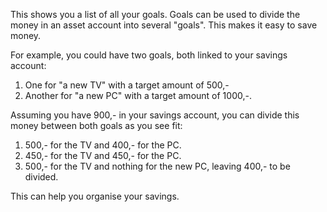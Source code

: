 This shows you a list of all your goals. Goals can be used to divide the money in an asset account into several "goals". This makes it easy to save money.

For example, you could have two goals, both linked to your savings account:

1. One for "a new TV" with a target amount of 500,-
2. Another for "a new PC" with a target amount of 1000,-.

Assuming you have 900,- in your savings account, you can divide this money between both goals as you see fit:

1. 500,- for the TV and 400,- for the PC.
2. 450,- for the TV and 450,- for the PC.
3. 500,- for the TV and nothing for the new PC, leaving 400,- to be divided.

This can help you organise your savings.

